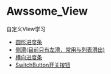 # Awssome_View
自定义VIew学习

* [圆形进度条](https://github.com/shucc/Awssome_View/blob/master/app/src/main/java/org/cchao/awesome/widget/CircleProgressView.java)
* [侧滑(目前只有左滑，常用与列表滑出)](https://github.com/shucc/Awssome_View/blob/master/app/src/main/java/org/cchao/awesome/widget/SideslipView.java)
* [横向进度条](https://github.com/shucc/Awssome_View/blob/master/app/src/main/java/org/cchao/awesome/widget/HorizontalProgressView.java)
* [SwitchButton开关按钮](https://github.com/shucc/Awssome_View/blob/master/app/src/main/java/org/cchao/awesome/widget/SwitchButton.java)
